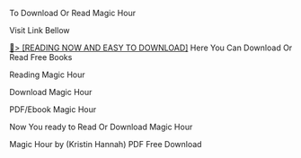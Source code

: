 To Download Or Read Magic Hour

Visit Link Bellow

<a href="https://uk.ebookarea.xyz/?book=0345522184">📖&gt; [READING NOW AND EASY TO DOWNLOAD]</a>
Here You Can Download Or Read Free Books

Reading Magic Hour

Download Magic Hour

PDF/Ebook Magic Hour

Now You ready to Read Or Download Magic Hour

Magic Hour by (Kristin Hannah) PDF Free Download
